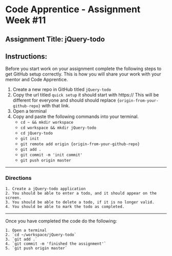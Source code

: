 # Code Apprentice - Assignment Week #11

## Assignment Title: jQuery-todo

## Instructions:
Before you start work on your assignment complete the following steps to get GitHub setup correctly. This is how you will share your work with your mentor and Code Apprentice.

1. Create a new repo in GitHub titled `jQuery-todo`
2. Copy the url titled `quick setup` it should start with https:// This will be different for everyone and should should replace `{origin-from-your-github-repo}` with that link.
3. Open a terminal
4. Copy and paste the following commands into your terminal.
	- `cd ~ && mkdir workspace`
	- `cd workspace && mkdir jQuery-todo`
	- `cd jQuery-todo`
	- `git init`
	- `git remote add origin {origin-from-your-github-repo}`
	- `git add .`
	- `git commit -m 'init commit'`
	- `git push origin master`

---

### Directions

    1. Create a jQuery-todo application
    2. You should be able to enter a todo, and it should appear on the screen.
    3. You should be able to delete a todo, if it is no longer valid.
    4. You should be able to mark the todo as completed. 

---

Once you have completed the code do the following:

    1. Open a terminal
    2. `cd ~/workspace/jQuery-todo`
    3. `git add .`
    4. `git commit -m 'finished the assignment'`
    5. `git push origin master`
